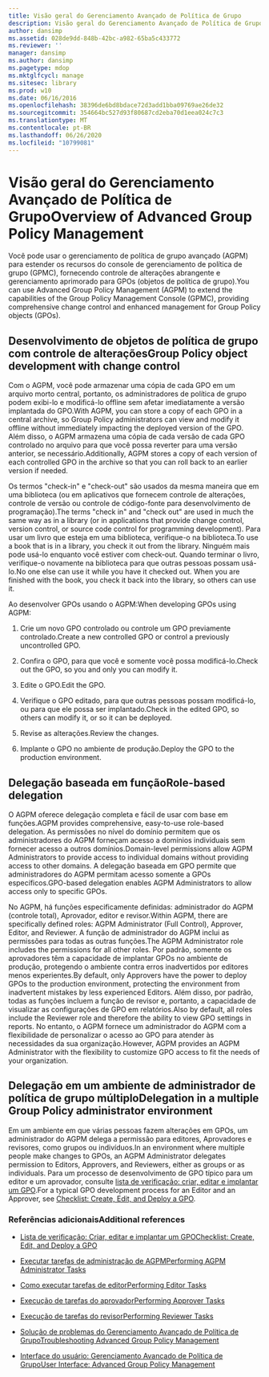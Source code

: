 ```yaml
---
title: Visão geral do Gerenciamento Avançado de Política de Grupo
description: Visão geral do Gerenciamento Avançado de Política de Grupo
author: dansimp
ms.assetid: 028de9dd-848b-42bc-a982-65ba5c433772
ms.reviewer: ''
manager: dansimp
ms.author: dansimp
ms.pagetype: mdop
ms.mktglfcycl: manage
ms.sitesec: library
ms.prod: w10
ms.date: 06/16/2016
ms.openlocfilehash: 38396de6bd8bdace72d3add1bba09769ae26de32
ms.sourcegitcommit: 354664bc527d93f80687cd2eba70d1eea024c7c3
ms.translationtype: MT
ms.contentlocale: pt-BR
ms.lasthandoff: 06/26/2020
ms.locfileid: "10799081"
---
```

# <span data-ttu-id="55db9-103">Visão geral do Gerenciamento Avançado de Política de Grupo</span><span class="sxs-lookup"><span data-stu-id="55db9-103">Overview of Advanced Group Policy Management</span></span>


<span data-ttu-id="55db9-104">Você pode usar o gerenciamento de política de grupo avançado (AGPM) para estender os recursos do console de gerenciamento de política de grupo (GPMC), fornecendo controle de alterações abrangente e gerenciamento aprimorado para GPOs (objetos de política de grupo).</span><span class="sxs-lookup"><span data-stu-id="55db9-104">You can use Advanced Group Policy Management (AGPM) to extend the capabilities of the Group Policy Management Console (GPMC), providing comprehensive change control and enhanced management for Group Policy objects (GPOs).</span></span>

## <span data-ttu-id="55db9-105">Desenvolvimento de objetos de política de grupo com controle de alterações</span><span class="sxs-lookup"><span data-stu-id="55db9-105">Group Policy object development with change control</span></span>


<span data-ttu-id="55db9-106">Com o AGPM, você pode armazenar uma cópia de cada GPO em um arquivo morto central, portanto, os administradores de política de grupo podem exibi-lo e modificá-lo offline sem afetar imediatamente a versão implantada do GPO.</span><span class="sxs-lookup"><span data-stu-id="55db9-106">With AGPM, you can store a copy of each GPO in a central archive, so Group Policy administrators can view and modify it offline without immediately impacting the deployed version of the GPO.</span></span> <span data-ttu-id="55db9-107">Além disso, o AGPM armazena uma cópia de cada versão de cada GPO controlado no arquivo para que você possa reverter para uma versão anterior, se necessário.</span><span class="sxs-lookup"><span data-stu-id="55db9-107">Additionally, AGPM stores a copy of each version of each controlled GPO in the archive so that you can roll back to an earlier version if needed.</span></span>

<span data-ttu-id="55db9-108">Os termos "check-in" e "check-out" são usados da mesma maneira que em uma biblioteca (ou em aplicativos que fornecem controle de alterações, controle de versão ou controle de código-fonte para desenvolvimento de programação).</span><span class="sxs-lookup"><span data-stu-id="55db9-108">The terms "check in" and "check out" are used in much the same way as in a library (or in applications that provide change control, version control, or source code control for programming development).</span></span> <span data-ttu-id="55db9-109">Para usar um livro que esteja em uma biblioteca, verifique-o na biblioteca.</span><span class="sxs-lookup"><span data-stu-id="55db9-109">To use a book that is in a library, you check it out from the library.</span></span> <span data-ttu-id="55db9-110">Ninguém mais pode usá-lo enquanto você estiver com check-out. Quando terminar o livro, verifique-o novamente na biblioteca para que outras pessoas possam usá-lo.</span><span class="sxs-lookup"><span data-stu-id="55db9-110">No one else can use it while you have it checked out. When you are finished with the book, you check it back into the library, so others can use it.</span></span>

<span data-ttu-id="55db9-111">Ao desenvolver GPOs usando o AGPM:</span><span class="sxs-lookup"><span data-stu-id="55db9-111">When developing GPOs using AGPM:</span></span>

1.  <span data-ttu-id="55db9-112">Crie um novo GPO controlado ou controle um GPO previamente controlado.</span><span class="sxs-lookup"><span data-stu-id="55db9-112">Create a new controlled GPO or control a previously uncontrolled GPO.</span></span>

2.  <span data-ttu-id="55db9-113">Confira o GPO, para que você e somente você possa modificá-lo.</span><span class="sxs-lookup"><span data-stu-id="55db9-113">Check out the GPO, so you and only you can modify it.</span></span>

3.  <span data-ttu-id="55db9-114">Edite o GPO.</span><span class="sxs-lookup"><span data-stu-id="55db9-114">Edit the GPO.</span></span>

4.  <span data-ttu-id="55db9-115">Verifique o GPO editado, para que outras pessoas possam modificá-lo, ou para que ele possa ser implantado.</span><span class="sxs-lookup"><span data-stu-id="55db9-115">Check in the edited GPO, so others can modify it, or so it can be deployed.</span></span>

5.  <span data-ttu-id="55db9-116">Revise as alterações.</span><span class="sxs-lookup"><span data-stu-id="55db9-116">Review the changes.</span></span>

6.  <span data-ttu-id="55db9-117">Implante o GPO no ambiente de produção.</span><span class="sxs-lookup"><span data-stu-id="55db9-117">Deploy the GPO to the production environment.</span></span>

## <span data-ttu-id="55db9-118">Delegação baseada em função</span><span class="sxs-lookup"><span data-stu-id="55db9-118">Role-based delegation</span></span>


<span data-ttu-id="55db9-119">O AGPM oferece delegação completa e fácil de usar com base em funções.</span><span class="sxs-lookup"><span data-stu-id="55db9-119">AGPM provides comprehensive, easy-to-use role-based delegation.</span></span> <span data-ttu-id="55db9-120">As permissões no nível do domínio permitem que os administradores do AGPM forneçam acesso a domínios individuais sem fornecer acesso a outros domínios.</span><span class="sxs-lookup"><span data-stu-id="55db9-120">Domain-level permissions allow AGPM Administrators to provide access to individual domains without providing access to other domains.</span></span> <span data-ttu-id="55db9-121">A delegação baseada em GPO permite que administradores do AGPM permitam acesso somente a GPOs específicos.</span><span class="sxs-lookup"><span data-stu-id="55db9-121">GPO-based delegation enables AGPM Administrators to allow access only to specific GPOs.</span></span>

<span data-ttu-id="55db9-122">No AGPM, há funções especificamente definidas: administrador do AGPM (controle total), Aprovador, editor e revisor.</span><span class="sxs-lookup"><span data-stu-id="55db9-122">Within AGPM, there are specifically defined roles: AGPM Administrator (Full Control), Approver, Editor, and Reviewer.</span></span> <span data-ttu-id="55db9-123">A função de administrador do AGPM inclui as permissões para todas as outras funções.</span><span class="sxs-lookup"><span data-stu-id="55db9-123">The AGPM Administrator role includes the permissions for all other roles.</span></span> <span data-ttu-id="55db9-124">Por padrão, somente os aprovadores têm a capacidade de implantar GPOs no ambiente de produção, protegendo o ambiente contra erros inadvertidos por editores menos experientes.</span><span class="sxs-lookup"><span data-stu-id="55db9-124">By default, only Approvers have the power to deploy GPOs to the production environment, protecting the environment from inadvertent mistakes by less experienced Editors.</span></span> <span data-ttu-id="55db9-125">Além disso, por padrão, todas as funções incluem a função de revisor e, portanto, a capacidade de visualizar as configurações de GPO em relatórios.</span><span class="sxs-lookup"><span data-stu-id="55db9-125">Also by default, all roles include the Reviewer role and therefore the ability to view GPO settings in reports.</span></span> <span data-ttu-id="55db9-126">No entanto, o AGPM fornece um administrador do AGPM com a flexibilidade de personalizar o acesso ao GPO para atender às necessidades da sua organização.</span><span class="sxs-lookup"><span data-stu-id="55db9-126">However, AGPM provides an AGPM Administrator with the flexibility to customize GPO access to fit the needs of your organization.</span></span>

## <span data-ttu-id="55db9-127">Delegação em um ambiente de administrador de política de grupo múltiplo</span><span class="sxs-lookup"><span data-stu-id="55db9-127">Delegation in a multiple Group Policy administrator environment</span></span>


<span data-ttu-id="55db9-128">Em um ambiente em que várias pessoas fazem alterações em GPOs, um administrador do AGPM delega a permissão para editores, Aprovadores e revisores, como grupos ou indivíduos.</span><span class="sxs-lookup"><span data-stu-id="55db9-128">In an environment where multiple people make changes to GPOs, an AGPM Administrator delegates permission to Editors, Approvers, and Reviewers, either as groups or as individuals.</span></span> <span data-ttu-id="55db9-129">Para um processo de desenvolvimento de GPO típico para um editor e um aprovador, consulte [lista de verificação: criar, editar e implantar um GPO](checklist-create-edit-and-deploy-a-gpo.md).</span><span class="sxs-lookup"><span data-stu-id="55db9-129">For a typical GPO development process for an Editor and an Approver, see [Checklist: Create, Edit, and Deploy a GPO](checklist-create-edit-and-deploy-a-gpo.md).</span></span>

### <span data-ttu-id="55db9-130">Referências adicionais</span><span class="sxs-lookup"><span data-stu-id="55db9-130">Additional references</span></span>

-   [<span data-ttu-id="55db9-131">Lista de verificação: Criar, editar e implantar um GPO</span><span class="sxs-lookup"><span data-stu-id="55db9-131">Checklist: Create, Edit, and Deploy a GPO</span></span>](checklist-create-edit-and-deploy-a-gpo.md)

-   [<span data-ttu-id="55db9-132">Executar tarefas de administração de AGPM</span><span class="sxs-lookup"><span data-stu-id="55db9-132">Performing AGPM Administrator Tasks</span></span>](performing-agpm-administrator-tasks.md)

-   [<span data-ttu-id="55db9-133">Como executar tarefas de editor</span><span class="sxs-lookup"><span data-stu-id="55db9-133">Performing Editor Tasks</span></span>](performing-editor-tasks.md)

-   [<span data-ttu-id="55db9-134">Execução de tarefas do aprovador</span><span class="sxs-lookup"><span data-stu-id="55db9-134">Performing Approver Tasks</span></span>](performing-approver-tasks.md)

-   [<span data-ttu-id="55db9-135">Execução de tarefas do revisor</span><span class="sxs-lookup"><span data-stu-id="55db9-135">Performing Reviewer Tasks</span></span>](performing-reviewer-tasks.md)

-   [<span data-ttu-id="55db9-136">Solução de problemas do Gerenciamento Avançado de Política de Grupo</span><span class="sxs-lookup"><span data-stu-id="55db9-136">Troubleshooting Advanced Group Policy Management</span></span>](troubleshooting-advanced-group-policy-management.md)

-   [<span data-ttu-id="55db9-137">Interface do usuário: Gerenciamento Avançado de Política de Grupo</span><span class="sxs-lookup"><span data-stu-id="55db9-137">User Interface: Advanced Group Policy Management</span></span>](user-interface-advanced-group-policy-management.md)

 

 





